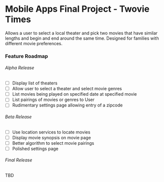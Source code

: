 # Mobile Apps Final Project - Twovie Times

Allows a user to select a local theater and pick two movies that have similar
lengths and begin and end around the same time. Designed for families with
different movie preferences.

### Feature Roadmap

###### Alpha Release
- [  ] Display list of theaters
- [  ] Allow user to select a theater and select movie genres
- [  ] List movies being played on specified date at specified movie
- [  ] List pairings of movies or genres to User
- [  ] Rudimentary settings page allowing entry of a zipcode

###### Beta Release
- [  ] Use location services to locate movies
- [  ] Display movie synopsis on movie page
- [  ] Better algorithm to select movie pairings
- [  ] Polished settings page

###### Final Release
TBD


